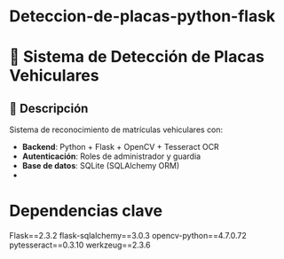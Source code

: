 # Deteccion-de-placas-python-flask

# 🚗 Sistema de Detección de Placas Vehiculares

## 📌 Descripción
Sistema de reconocimiento de matrículas vehiculares con:
- **Backend**: Python + Flask + OpenCV + Tesseract OCR
- **Autenticación**: Roles de administrador y guardia
- **Base de datos**: SQLite (SQLAlchemy ORM)
- 
# Dependencias clave
Flask==2.3.2
flask-sqlalchemy==3.0.3
opencv-python==4.7.0.72
pytesseract==0.3.10
werkzeug==2.3.6
